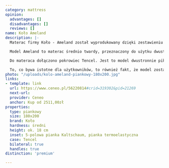 ```yaml
---
category: mattress
opinion:
  advantages: []
  disadvantages: []
  reviews: []
name: Koło Ameland
description: |-
  Materac firmy Koło - Ameland został wyprodukowany dzięki zestawieniu dwóch rodzajów pianek. Jego główną część stanowi wysokoelastyczna, pięciopolowa pianka Kaltschaum. Na powierzchni pianki znajdują się symetryczne wcięcia, które zapewniają prawidłową wentylację wewnątrz materaca. Zewnętrzna warstwa to pianka termoelastyczna. Jest to rodzaj tworzywa, które pod wpływem temperatury zmienia poziom swojej twardości. Takie właściwości gwarantują użytkownikowi komfortowy wypoczynek przez całą noc bez obawy o zmęczenie.

  Model Ameland to materac średnio twardy, przeznaczony do użytku dwustronnego. Każda ze stron różni się od siebie poziomem twardości. W zależności od preferencji użytkownika możliwy jest wybór wersji twardszej - H3 - lub miękkiej - H2. Oprócz tego materac posiada pięć stref twardości, odpowiadających za właściwe podparcie poszczególnych części ciała podczas snu. Zastosowanie pianki o różnych stopniach twardości sprawia, że materac świetnie dostosowuje się do sylwetki i ciężaru ciała każdej osoby.

  Do materaca dołączono pokrowiec Tencel. Jest to model dwustronnie pikowany za pomocą owaty o właściwościach antyalergicznych. Ponadto materiał, z którego zostało wykonane pokrycie, jest bardzo miękki i delikatny. Te właściwości czynią go idealnym dla alergików i osób ze skłonnościami do uczuleń lub podrażnień skórnych. Pokrowiec należy prać w temperaturze 60°C.

  To, co bywa istotne dla użytkowników, to również fakt, że model został wyposażony w cztery uchwyty, ułatwiające jego przenoszenie i odwracanie.
photo: "/uploads/kolo-ameland-piankowy-180x200.jpg"
links:
- template: link
  url: https://www.ceneo.pl/56220814#crid=319302&pid=21269
  next-url:
  provider: Ceneo
  anchor: Kup od 2511,00zł
properties:
  type: piankowy
  size: 180x200
  brand: Koło
  hardness: średni
  height: ok. 18 cm
  inset: 5-polowa pianka Kaltschaum, pianka termoelastyczna
  case: Tencel
  bilateral: true
  handles: true
distinction: 'premium'

---
```

